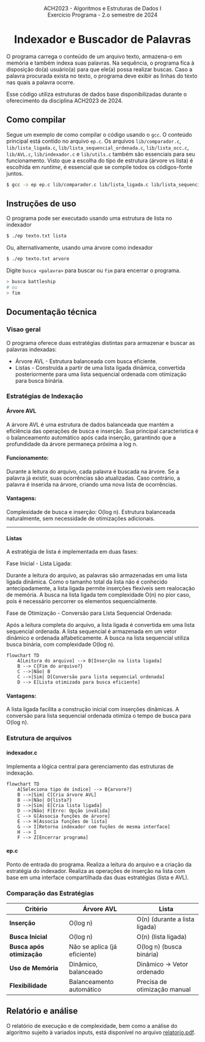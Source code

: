 <center>ACH2023 - Algoritmos e Estruturas de Dados I</center>
<center>Exercício Programa - 2.o semestre de 2024</center>

<center><h1>Indexador e Buscador de Palavras</h1></center>
O programa carrega o conteúdo de um arquivo texto, armazena-o em memória e também indexa suas palavras. Na sequência, o programa fica à disposição do(a) usuário(a) para que ele(a) possa realizar buscas.
Caso a palavra procurada exista no texto, o programa deve exibir as linhas do texto nas quais a
palavra ocorre.

Esse código utiliza estruturas de dados base disponibilizadas durante o oferecimento da disciplina ACH2023 de 2024.

## Como compilar
Segue um exemplo de como compilar o código usando o `gcc`.
O conteúdo principal está contido no arquivo `ep.c`.
Os arquivos `lib/comparador.c`, `lib/lista_ligada.c`, `lib/lista_sequencial_ordenada.c`, `lib/lista_occ.c`, `lib/AVL.c`, `lib/indexador.c` e `lib/utils.c` também são essenciais para seu funcionamento.
Visto que a escolha do tipo de estrutura (árvore vs lista) é escolhida em _runtime_, é essencial que se compile todos os códigos-fonte juntos.

```bash
$ gcc -o ep ep.c lib/comparador.c lib/lista_ligada.c lib/lista_sequencial_ordenada.c lib/lista_occ.c lib/AVL.c lib/indexador.c lib/utils.c -lm
```

## Instruções de uso
O programa pode ser executado usando uma estrutura de lista no indexador
```bash
$ ./ep texto.txt lista
```

Ou, alternativamente, usando uma árvore como indexador
```bash
$ ./ep texto.txt arvore
```

Digite `busca <palavra>` para buscar ou `fim` para encerrar o programa.

```bash
> busca battleship
# ou
> fim
```

## Documentação técnica

### Visao geral
O programa oferece duas estratégias distintas para armazenar e buscar as palavras indexadas:

- Árvore AVL - Estrutura balanceada com busca eficiente.
- Listas - Construída a partir de uma lista ligada dinâmica, convertida posteriormente para uma lista sequencial ordenada com otimização para busca binária.

### Estratégias de Indexação

#### Árvore AVL
A árvore AVL é uma estrutura de dados balanceada que mantém a eficiência das operações de busca e inserção. Sua principal característica é o balanceamento automático após cada inserção, garantindo que a profundidade da árvore permaneça próxima a log n.

#### Funcionamento:
Durante a leitura do arquivo, cada palavra é buscada na árvore.
Se a palavra já existir, suas ocorrências são atualizadas.
Caso contrário, a palavra é inserida na árvore, criando uma nova lista de ocorrências.

#### Vantagens:
Complexidade de busca e inserção: O(log n).
Estrutura balanceada naturalmente, sem necessidade de otimizações adicionais.

---

#### Listas
A estratégia de lista é implementada em duas fases:

Fase Inicial - Lista Ligada:

Durante a leitura do arquivo, as palavras são armazenadas em uma lista ligada dinâmica.
Como o tamanho total da lista não é conhecido antecipadamente, a lista ligada permite inserções flexíveis sem realocação de memória.
A busca na lista ligada tem complexidade O(n) no pior caso, pois é necessário percorrer os elementos sequencialmente.

Fase de Otimização - Conversão para Lista Sequencial Ordenada:

Após a leitura completa do arquivo, a lista ligada é convertida em uma lista sequencial ordenada.
A lista sequencial é armazenada em um vetor dinâmico e ordenada alfabeticamente.
A busca na lista sequencial utiliza busca binária, com complexidade O(log n).

```mermaid
flowchart TD
    A[Leitura do arquivo] --> B[Inserção na lista ligada]
    B --> C{Fim do arquivo?}
    C -->|Não| B
    C -->|Sim| D[Conversão para lista sequencial ordenada]
    D --> E[Lista otimizada para busca eficiente]
```

#### Vantagens:

A lista ligada facilita a construção inicial com inserções dinâmicas.
A conversão para lista sequencial ordenada otimiza o tempo de busca para O(log n).

### Estrutura de arquivos

#### indexador.c
Implementa a lógica central para gerenciamento das estruturas de indexação.

```mermaid
flowchart TD
    A[Seleciona tipo de índice] --> B{arvore?}
    B -->|Sim| C[Cria árvore AVL]
    B -->|Não| D{lista?}
    D -->|Sim| E[Cria lista ligada]
    D -->|Não| F[Erro: Opção inválida]
    C --> G[Associa funções de árvore]
    E --> H[Associa funções de lista]
    G --> I[Retorna indexador com fuções de mesma interface]
    H --> I
    F --> Z[Encerrar programa]
```

#### ep.c
Ponto de entrada do programa. Realiza a leitura do arquivo e a criação da estratégia do indexador. Realiza as operações de inserção na lista com base em uma interface compartilhada das duas estratégias (lista e AVL).

### Comparação das Estratégias

| **Critério**                 | **Árvore AVL**                    | **Lista**     |
|------------------------------|----------------------------------|----------------------------------|
| **Inserção**                 | O(log n)                         | O(n) (durante a lista ligada)    |
| **Busca Inicial**            | O(log n)                         | O(n) (lista ligada)              |
| **Busca após otimização**    | Não se aplica (já eficiente)     | O(log n) (busca binária)         |
| **Uso de Memória**           | Dinâmico, balanceado             | Dinâmico → Vetor ordenado        |
| **Flexibilidade**            | Balanceamento automático         | Precisa de otimização manual     |

## Relatório e análise
O relatório de execução e de complexidade, bem como a análise do algoritmo sujeito à variados inputs, está disponível no arquivo <a href="relatorio.pdf" target="_blank" rel="noopener">relatorio.pdf</a>.

